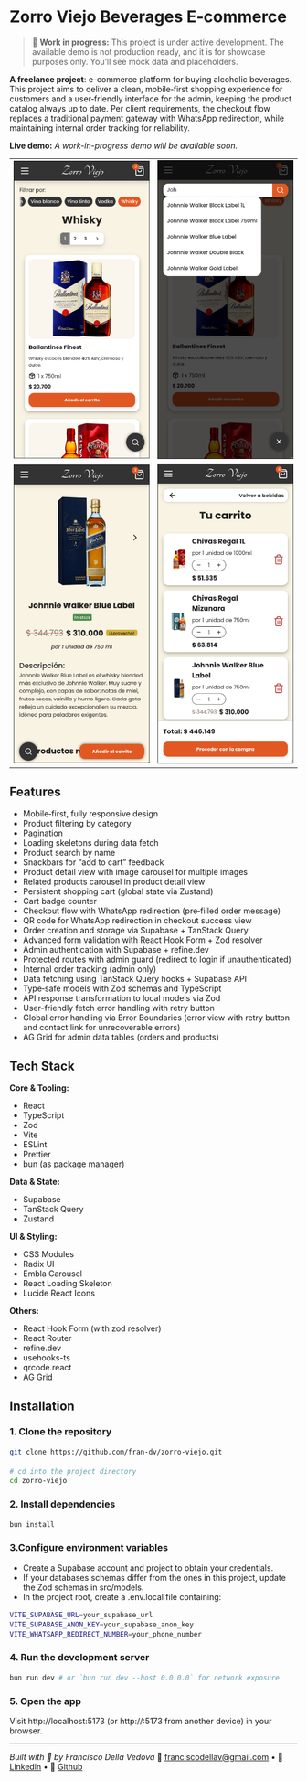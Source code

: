 # Zorro Viejo Beverages E‑commerce

> 🚧 **Work in progress:** This project is under active development. The available demo is not production ready, and it is for showcase purposes only. You’ll see mock data and placeholders.

**A freelance project**: e-commerce platform for buying alcoholic beverages. This project aims to deliver a clean, mobile‑first shopping experience for customers and a user‑friendly interface for the admin, keeping the product catalog always up to date. Per client requirements, the checkout flow replaces a traditional payment gateway with WhatsApp redirection, while maintaining internal order tracking for reliability.

**Live demo:** _A work-in-progress demo will be available soon._

<table>
  <tr>
    <td><img src="/preview-images/products.png" alt="Products list view (mobile)" width="400"/></td>
    <td><img src="preview-images/search.png" alt="Search view (mobile)" width="400"/></td>
  </tr>
  <tr>
    <td><img src="preview-images/product-detail.png" alt="Product detail view (mobile)" width="400"/></td>
    <td><img src="preview-images/cart.png" alt="Cart view (mobile)" width="400"/></td>
  </tr>
</table>

## Features

- Mobile‑first, fully responsive design
- Product filtering by category
- Pagination
- Loading skeletons during data fetch
- Product search by name
- Snackbars for “add to cart” feedback
- Product detail view with image carousel for multiple images
- Related products carousel in product detail view
- Persistent shopping cart (global state via Zustand)
- Cart badge counter
- Checkout flow with WhatsApp redirection (pre‑filled order message)
- QR code for WhatsApp redirection in checkout success view
- Order creation and storage via Supabase + TanStack Query
- Advanced form validation with React Hook Form + Zod resolver
- Admin authentication with Supabase + refine.dev
- Protected routes with admin guard (redirect to login if unauthenticated)
- Internal order tracking (admin only)
- Data fetching using TanStack Query hooks + Supabase API
- Type‑safe models with Zod schemas and TypeScript
- API response transformation to local models via Zod
- User-friendly fetch error handling with retry button
- Global error handling via Error Boundaries (error view with retry button and contact link for unrecoverable errors)
- AG Grid for admin data tables (orders and products)

## Tech Stack

**Core & Tooling:**

- React
- TypeScript
- Zod
- Vite
- ESLint
- Prettier
- bun (as package manager)

**Data & State:**

- Supabase
- TanStack Query
- Zustand

**UI & Styling:**

- CSS Modules
- Radix UI
- Embla Carousel
- React Loading Skeleton
- Lucide React Icons

**Others:**

- React Hook Form (with zod resolver)
- React Router
- refine.dev
- usehooks-ts
- qrcode.react
- AG Grid

## Installation

### 1. Clone the repository

```bash
git clone https://github.com/fran-dv/zorro-viejo.git

# cd into the project directory
cd zorro-viejo
```

### 2. Install dependencies

```bash
bun install
```

### 3.Configure environment variables

- Create a Supabase account and project to obtain your credentials.
- If your databases schemas differ from the ones in this project, update the Zod schemas in src/models.
- In the project root, create a .env.local file containing:

```bash
VITE_SUPABASE_URL=your_supabase_url
VITE_SUPABASE_ANON_KEY=your_supabase_anon_key
VITE_WHATSAPP_REDIRECT_NUMBER=your_phone_number
```

### 4. Run the development server

```bash
bun run dev # or `bun run dev --host 0.0.0.0` for network exposure
```

### 5. Open the app

Visit http://localhost:5173 (or http://<your-ip>:5173 from another device) in your browser.

---

_Built with 💚 by Francisco Della Vedova_
📧 franciscodellav@gmail.com • 💼 [Linkedin](https://www.linkedin.com/in/francisco-della-vedova-702154316/) • 🔗 [Github](https://github.com/fran-dv)
